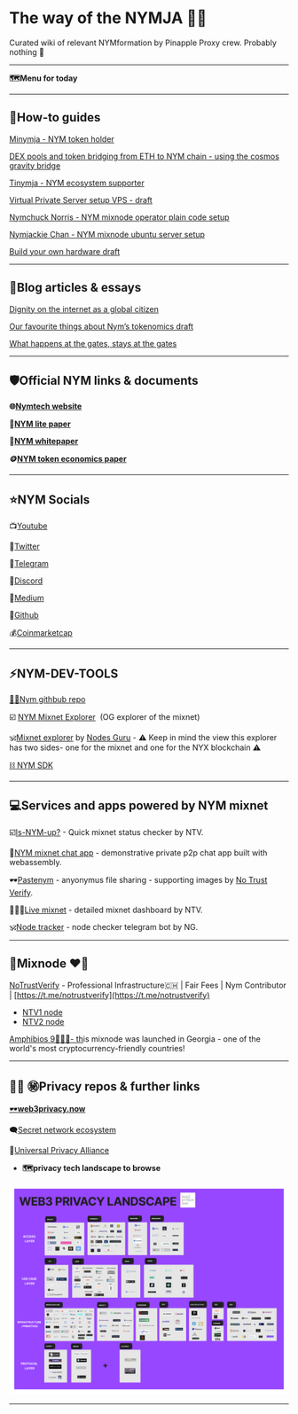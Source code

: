 # The way of the NYMJA 🥷🏼

Curated wiki of relevant NYMformation by Pinapple Proxy crew. Probably nothing 👀 

---

**🗺️Menu for today**

---

## 🥐**How-to guides**

[Minymja - NYM token holder](docs/minymja-NYM-token-holder.md)

[DEX pools and token bridging from ETH to NYM chain - using the cosmos gravity bridge](docs/DEX-pools-and-token-bridging-from-ETH-to-NYM-chain.md)

[Tinymja - NYM ecosystem supporter](docs/tinymja-NYM-ecosystem-supportermd)

[Virtual Private Server setup VPS - draft](docs/virtual-private-server-setup.md)

[Nymchuck Norris - NYM mixnode operator plain code setup](docs/nymchuck-Norris-NYM-mixnode-operator.md)

[Nymjackie Chan - NYM mixnode ubuntu server setup](docs/)

[Build your own hardware  draft](docs/build-your-own-hardware.md)

---

## 🍍Blog articles & essays

[Dignity on the internet as a global citizen](docs/dignity-on-the-internet-as-a-global-citizen.md)

[Our favourite things about Nym’s tokenomics draft](docs/our-favourite-things-about-Nym-tokenomics.md)

[What happens at the gates, stays at the gates ](docs/what-happens-at-the-gates-stays-at-the-gates.md)

---

## 🛡️**Official NYM links & documents**

**🌐[Nymtech website](https://nymtech.net)**

**📄[NYM lite paper](https://nymtech.net/nym-litepaper.pdf)**

**🔭[NYM whitepaper](https://nymtech.net/nym-whitepaper.pdf)**

**🪙[NYM token economics paper](https://nymtech.net/nym-cryptoecon-paper.pdf)**

---

## ⭐**NYM Socials**

📺[Youtube](https://www.youtube.com/@Nymtech)

🦜[Twitter](https://twitter.com/nymproject)

📱[Telegram](https://t.me/nymchan)

👾[Discord](https://discord.gg/nym)

📖[Medium](https://medium.com/nymtech)

🔮[Github](https://github.com/nymtech)

💰[Coinmarketcap](https://coinmarketcap.com/currencies/nym/)

---

## ⚡**NYM-DEV-TOOLS**

[🔎💯Nym githbub repo](https://github.com/nymtech/nym/tree/nym-connect-v1.1.2)

☑️ [NYM Mixnet Explorer](https://explorer.nymtech.net)  (OG explorer of the mixnet)

🕉️[Mixnet explorer](https://mixnet.explorers.guru) by [Nodes Guru](https://nodes.guru)   - ⚠️ Keep in mind the view this explorer has two sides- one for the mixnet and one for the NYX blockchain ⚠️

[⛓️ NYM SDK](https://www.npmjs.com/package/@nymproject/sdk)

---

## 💻Services and apps powered by NYM mixnet

☑️[Is-NYM-up?](https://isnymup.com) - Quick mixnet status checker by NTV.

💬[NYM mixnet chat app](https://chat-demo.nymtech.net) - demonstrative private p2p chat app built with webassembly.

🕶️[Pastenym](https://pastenym.ch/#/) - anyonymus file sharing - supporting images by [No Trust Verify](https://nym.notrustverify.ch).

👩🏼‍💻[Live mixnet](https://status.notrustverify.ch/grafana/d/CW3L7dVVk/nym-mixnet?orgId=1) - detailed mixnet dashboard by NTV.

🕉️[Node tracker](https://t.me/NodesGuru_bot) - node checker telegram bot by NG.

---

## 🍍Mixnode ❤️‍🔥

[NoTrustVerify](https://nym.notrustverify.ch) - Professional Infrastructure🇨🇭 | Fair Fees | Nym Contributor | [https://t.me/notrustverify](https://t.me/notrustverify)
* [NTV1 node](https://mixnet.explorers.guru/mixnode/4yRfauFzZnejJhG2FACTVQ7UnYEcFUYw3HzXrmuwLMaR)
* [NTV2 node](https://mixnet.explorers.guru/mixnode/4yRfauFzZnejJhG2FACTVQ7UnYEcFUYw3HzXrmuwLMaR)

[Amphibios 9🍍🇬🇪- th](https://mixnet.explorers.guru/mixnode/RYDYNZNwZfeZs87TLhn4dWAK9xax3eLdMJ1fzJnqFvU)is mixnode was launched in Georgia - one of the world's most cryptocurrency-friendly countries!

---

## 🕵🏼 ㊙️Privacy repos & further links

[🕶️**web3privacy.now**](https://github.com/Msiusko/web3privacy)

🗨️[Secret network ecosystem](https://scrt.network/ecosystem/dapps)

💠[Universal Privacy Alliance](https://privacyalliance.com)

- **🗺️privacy tech landscape to browse**
    
 ![Web3privacy landscape now.png](docs/Web3privacy_landscape_now.png)
    

---
